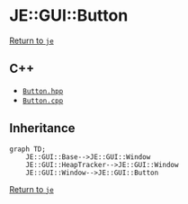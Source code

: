 # JE::GUI::Button

[Return to `je`](/docs/je.md)

## C++

- [`Button.hpp`](/src/je/Button.hpp)
- [`Button.cpp`](/src/je/Button.cpp)

## Inheritance

```mermaid
graph TD;
    JE::GUI::Base-->JE::GUI::Window
    JE::GUI::HeapTracker-->JE::GUI::Window
    JE::GUI::Window-->JE::GUI::Button
```

[Return to `je`](/docs/je.md)